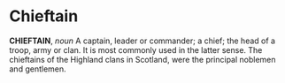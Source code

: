 # Chieftain

**CHIEFTAIN**, _noun_ A captain, leader or commander; a chief; the head of a troop, army or clan. It is most commonly used in the latter sense. The chieftains of the Highland clans in Scotland, were the principal noblemen and gentlemen.